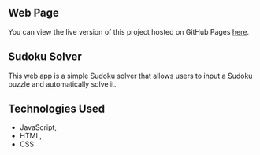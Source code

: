 ## Web Page

You can view the live version of this project hosted on GitHub Pages [here](https://glitch.com/edit/#!/spectacular-ubiquitous-snap?path=README.md%3A1%3A2).

## Sudoku Solver

This web app is a simple Sudoku solver that allows users to input a Sudoku puzzle and automatically solve it.

## Technologies Used

  - JavaScript,
  - HTML,
  - CSS
